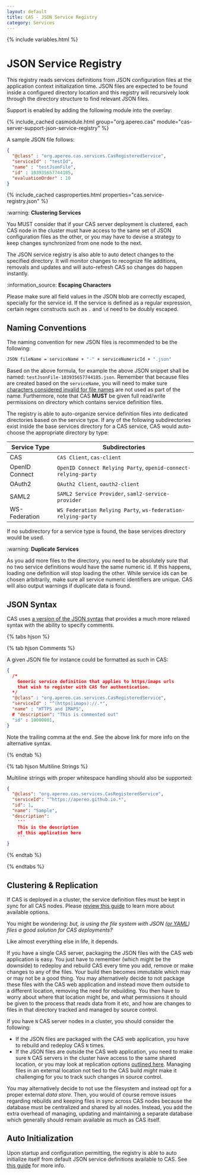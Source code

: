 ```yaml
---
layout: default
title: CAS - JSON Service Registry
category: Services
---
```


{% include variables.html %}

# JSON Service Registry

This registry reads services definitions from JSON configuration files at the application context initialization time.
JSON files are expected to be found inside a configured directory location and this registry will 
recursively look through the directory structure to find relevant JSON files.

Support is enabled by adding the following module into the overlay:

{% include_cached casmodule.html group="org.apereo.cas" module="cas-server-support-json-service-registry" %}

A sample JSON file follows:

```json
{
  "@class" : "org.apereo.cas.services.CasRegisteredService",
  "serviceId" : "testId",
  "name" : "testJsonFile",
  "id" : 103935657744185,
  "evaluationOrder" : 10
}
```

{% include_cached casproperties.html properties="cas.service-registry.json" %}

<div class="alert alert-warning">:warning: <strong>Clustering Services</strong><p>
You MUST consider that if your CAS server deployment is clustered, each CAS node in the cluster must have
access to the same set of JSON configuration files as the other, or you may have to devise a strategy to keep
changes synchronized from one node to the next.
</p></div>

The JSON service registry is also able to auto detect changes to the specified directory. It will monitor changes to recognize
file additions, removals and updates and will auto-refresh CAS so changes do happen instantly.

<div class="alert alert-info">:information_source: <strong>Escaping Characters</strong><p>
Please make sure all field values in the JSON blob are correctly escaped, specially for the service id. If the service is defined as a 
regular expression, certain regex constructs such as <code>.</code> and <code>\d</code> need to be doubly escaped.
</p></div>

## Naming Conventions

The naming convention for new JSON files is recommended to be the following:

```bash
JSON fileName = serviceName + "-" + serviceNumericId + ".json"
```

Based on the above formula, for example the above JSON snippet shall be named: `testJsonFile-103935657744185.json`. Remember 
that because files are created based on the `serviceName`, you will need to make 
sure [characters considered invalid for file names](https://en.wikipedia.org/wiki/Filename#Reserved_characters_and_words) are not used 
as part of the name. Furthermore, note that CAS **MUST** be given full read/write permissions on directory which contains service definition files.
    
The registry is able to auto-organize service definition files into dedicated directories based on the service type. If any of the following 
subdirectories exist inside the base services directory for a CAS service, CAS would auto-choose the appropriate directory by type:

| Service Type   | Subdirectories                                                 |
|----------------|----------------------------------------------------------------|
| CAS            | `CAS Client`, `cas-client`                                     |
| OpenID Connect | `OpenID Connect Relying Party`, `openid-connect-relying-party` |
| OAuth2         | `OAuth2 Client`, `oauth2-client`                               |
| SAML2          | `SAML2 Service Provider`, `saml2-service-provider`             |
| WS-Federation  | `WS Federation Relying Party`, `ws-federation-relying-party`   |

If no subdirectory for a service type is found, the base services directory would be used.

<div class="alert alert-warning">:warning: <strong>Duplicate Services</strong><p>
As you add more files to the directory, you need to be absolutely sure that no two service definitions
would have the same numeric id. If this happens, loading one definition will stop loading the other. While service ids
can be chosen arbitrarily, make sure all service numeric identifiers are unique. CAS will also output warnings
if duplicate data is found.
</p></div>

## JSON Syntax

CAS uses [a version of the JSON syntax](https://hjson.github.io/) that provides a much more relaxed
syntax with the ability to specify comments.

{% tabs hjson %}

{% tab hjson Comments %}

A given JSON file for instance could be formatted as such in CAS:

```json
{
  /*
    Generic service definition that applies to https/imaps urls
    that wish to register with CAS for authentication.
  */
  "@class" : "org.apereo.cas.services.CasRegisteredService",
  "serviceId" : "^(https|imaps)://.*",
  "name" : "HTTPS and IMAPS",
  # "description": "This is commented out"
  "id" : 10000001,
}
```

Note the trailing comma at the end. See the above link for more info on the alternative syntax.

{% endtab %}

{% tab hjson Multiline Strings %}

Multiline strings with proper whitespace handling should also be supported:

```json
{
  "@class": "org.apereo.cas.services.CasRegisteredService",
  "serviceId": "^https://apereo.github.io.*",
  "id": 1,
  "name": "Sample",
  "description": 
    '''
    This is the description
    of this application here
    ```
}
```

{% endtab %}

{% endtabs %}

## Clustering & Replication

If CAS is deployed in a cluster, the service definition files must be kept in sync for all CAS 
nodes. Please [review this guide](Configuring-Service-Replication.html) to learn more about available options.

You might be wondering: _but, is using the file system with JSON ([or YAML](YAML-Service-Management.html)) files a good solution for CAS deployments?_

Like almost everything else in life, it depends. 

If you have a single CAS server, packaging the JSON files with the CAS web application is easy. 
You just have to remember (which might be the downside) to redeploy and rebuild CAS every time you add, 
remove or make changes to any of the files. Your build then becomes immutable which may or may not be a good thing. 
You may alternatively decide to not package these files with the CAS web application and instead move them outside 
to a different location, removing the need for rebuilding. You then have to worry about where 
that location might be, and what permissions it should be given to the process that reads data from it etc, 
and how are changes to files in that directory tracked and managed by source control.

If you have `N` CAS server nodes in a cluster, you should consider the following:

- If the JSON files are packaged with the CAS web application, you have to rebuild and redeploy CAS `N` times.
- If the JSON files are outside the CAS web application, you need to make sure `N` CAS servers in the cluster have access to the same shared location, or you may look at replication options [outlined here](Configuring-Service-Replication.html). Managing files in an external location not tied to the CAS build _might_ make it challenging for you to track such changes in source control.

You may alternatively decide to not use the filesystem and instead opt for a proper external _data store_. 
Then, you would of course remove issues regarding rebuilds and 
keeping files in sync across CAS nodes because the database must be centralized and shared by all 
nodes. Instead, you add the extra overhead of managing, updating and maintaining a 
separate database which generally should remain available as much as CAS itself.

## Auto Initialization

Upon startup and configuration permitting, the registry is able to auto initialize itself from 
default JSON service definitions available to CAS. See [this guide](AutoInitialization-Service-Management.html) for more info.
